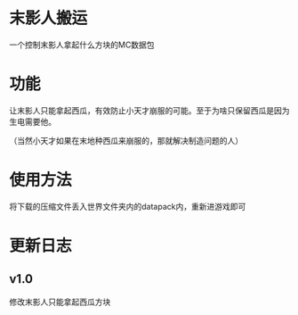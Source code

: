 # 末影人搬运

一个控制末影人拿起什么方块的MC数据包

# 功能

让末影人只能拿起西瓜，有效防止小天才崩服的可能。至于为啥只保留西瓜是因为生电需要他。

（当然小天才如果在末地种西瓜来崩服的，那就解决制造问题的人）

# 使用方法

将下载的压缩文件丢入世界文件夹内的datapack内，重新进游戏即可

# 更新日志
## v1.0
修改末影人只能拿起西瓜方块
